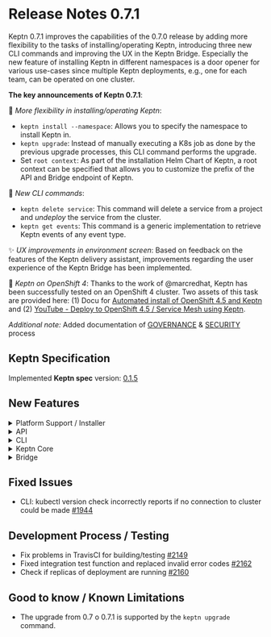 # Release Notes 0.7.1

Keptn 0.7.1 improves the capabilities of the 0.7.0 release by adding more flexibility to the tasks of installing/operating Keptn, introducing three new CLI commands and improving the UX in the Keptn Bridge. Especially the new feature of installing Keptn in different namespaces is a door opener for various use-cases since multiple Keptn deployments, e.g., one for each team, can be operated on one cluster. 

**The key announcements of Keptn 0.7.1**:

:star2: *More flexibility in installing/operating Keptn*: 
- `keptn install --namespace`: Allows you to specify the namespace to install Keptn in. 
- `keptn upgrade`: Instead of manually executing a K8s job as done by the previous upgrade processes, this CLI command performs the upgrade. 
- Set `root context`: As part of the installation Helm Chart of Keptn, a root context can be specified that allows you to customize the prefix of the API and Bridge endpoint of Keptn. 

:rocket: *New CLI commands*:
- `keptn delete service`: This command will delete a service from a project and *undeploy* the service from the cluster. 
- `keptn get events`: This command is a generic implementation to retrieve Keptn events of any event type.  

:sparkles: *UX improvements in environment screen*: Based on feedback on the features of the Keptn delivery assistant, improvements regarding the user experience of the Keptn Bridge has been implemented.

:tada: *Keptn on OpenShift 4*: Thanks to the work of @marcredhat, Keptn has been successfully tested on an OpenShift 4 cluster. Two assets of this task are provided here: (1) Docu for [Automated install of OpenShift 4.5 and Keptn](https://github.com/marcredhat/crcdemos/tree/master/keptn) and (2) [YouTube - Deploy to OpenShift 4.5 / Service Mesh using Keptn](https://www.youtube.com/watch?v=ji03EjFx6CA). 

*Additional note:* Added documentation of [GOVERNANCE](https://github.com/keptn/keptn/blob/0.7.1/GOVERNANCE.md) & [SECURITY](https://github.com/keptn/keptn/blob/0.7.1/SECURITY.md) process

## Keptn Specification

Implemented **Keptn spec** version: [0.1.5](https://github.com/keptn/spec/tree/0.1.5)

## New Features

<details><summary>Platform Support / Installer</summary>
<p>

- Keptn on OpenShift 4 [#2157](https://github.com/keptn/keptn/issues/2157)
- Install Keptn in a namespace other than keptn using: `keptn install --namespace=` [#2195](https://github.com/keptn/keptn/issues/2195)
- Upgrade Keptn from 0.7 to 0.7.1 using: `keptn upgrade` [#2234](https://github.com/keptn/keptn/issues/2234)
- Make StorageClass and PersistentVolumeClaim configurable in Keptn installer [#2190](https://github.com/keptn/keptn/issues/2190)
- Allow to install Keptn with prefix in path (aka. context root) [#2124](https://github.com/keptn/keptn/issues/2124)

</p>
</details>

<details><summary>API</summary>
<p>

- Return 404 from `/event` endpoint when no event is found [#1655](https://github.com/keptn/keptn/issues/1655)

</p>
</details>

<details><summary>CLI</summary>
<p>

- `keptn delete` to delete a service from a Keptn project [#2199](https://github.com/keptn/keptn/issues/2199)
- Properly format the output of `keptn get event` command [#2207](https://github.com/keptn/keptn/issues/2207)
- `keptn get event` to get an event of any event type [#2171](https://github.com/keptn/keptn/issues/2171)
- `keptn add-resource` checks the number of arguments before executing the command [#1735](https://github.com/keptn/keptn/issues/1735)
- Immediately return an error if kube server version check error [#1944](https://github.com/keptn/keptn/issues/1944)
- Review of the description of all Keptn CLI commands [#1718](https://github.com/keptn/keptn/issues/1718)

</p>
</details>

<details><summary>Keptn Core</summary>
<p>

- *helm-service*:
  - Delete a service from the cluster when deleting it from a project [#2201](https://github.com/keptn/keptn/issues/2201)

- *lighthouse-service*: 
  - Mark info SLI correctly when empty pass/warning array is provided [#2231](https://github.com/keptn/keptn/issues/2231)
  - Change the comparison strategy to match the full quality gate result [#2224](https://github.com/keptn/keptn/issues/2224)

</p>
</details>

<details><summary>Bridge</summary>
<p>

- Fonts are corretly loaded when a root context is used for Bridge [#2174](https://github.com/keptn/keptn/issues/2174)
- Labels are clickable when containing a URL as value [#2061](https://github.com/keptn/keptn/issues/2061)
- Icons in stage tile and labels work as filter [#2087](https://github.com/keptn/keptn/issues/2087)
- Provide API token and `keptn auth` command in user menu [#2197](https://github.com/keptn/keptn/issues/2197)
- Show remediation workflow in environment screen [#2085](https://github.com/keptn/keptn/issues/2085)
- Show failed quality gates in environment screen [#2086](https://github.com/keptn/keptn/issues/2086)
- Fixed misleading message in bridge if no deployment was done but evaluations happened [#2112](https://github.com/keptn/keptn/issues/2112)
- Improved color-coding in Keptn Bridge for `problem.resolved` event [#2139](https://github.com/keptn/keptn/issues/2139)
- Provider better indication and workflow for artifacts waiting for approval [#2142](https://github.com/keptn/keptn/issues/2142)
- Fix wrong version in environments overview when evaluation failed [#2133](https://github.com/keptn/keptn/issues/2133)
- Set height for evaluation chart and maxHeight for legend [#2150](https://github.com/keptn/keptn/issues/2150)
- Expand service tile automatically if there is an open approval [#2151](https://github.com/keptn/keptn/issues/2151)
- Show labels in event payload [#2138](https://github.com/keptn/keptn/issues/2138)
- Bridge code refactoring tasks: [#2000](https://github.com/keptn/keptn/issues/2000), [#2011](https://github.com/keptn/keptn/issues/2011), [#2012](https://github.com/keptn/keptn/issues/2012)

</p>
</details>

## Fixed Issues

- CLI: kubectl version check incorrectly reports if no connection to cluster could be made [#1944](https://github.com/keptn/keptn/issues/1944)

## Development Process / Testing

- Fix problems in TravisCI for building/testing [#2149](https://github.com/keptn/keptn/issues/2149)
- Fixed integration test function and replaced invalid error codes [#2162](https://github.com/keptn/keptn/issues/2162)
- Check if replicas of deployment are running [#2160](https://github.com/keptn/keptn/issues/2160)

## Good to know / Known Limitations

- The upgrade from 0.7 o 0.7.1 is supported by the `keptn upgrade` command.
